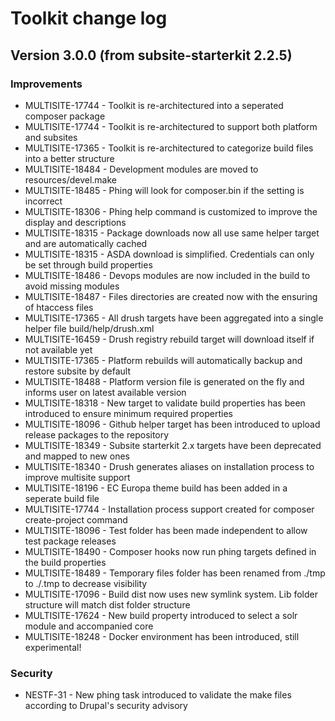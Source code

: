 # Toolkit change log

## Version 3.0.0 (from subsite-starterkit 2.2.5)

### Improvements
  * MULTISITE-17744 - Toolkit is re-architectured into a seperated composer package
  * MULTISITE-17744 - Toolkit is re-architectured to support both platform and subsites
  * MULTISITE-17365 - Toolkit is re-architectured to categorize build files into a better structure
  * MULTISITE-18484 - Development modules are moved to resources/devel.make
  * MULTISITE-18485 - Phing will look for composer.bin if the setting is incorrect
  * MULTISITE-18306 - Phing help command is customized to improve the display and descriptions
  * MULTISITE-18315 - Package downloads now all use same helper target and are automatically cached
  * MULTISITE-18315 - ASDA download is simplified. Credentials can only be set through build properties
  * MULTISITE-18486 - Devops modules are now included in the build to avoid missing modules
  * MULTISITE-18487 - Files directories are created now with the ensuring of htaccess files
  * MULTISITE-17365 - All drush targets have been aggregated into a single helper file build/help/drush.xml
  * MULTISITE-16459 - Drush registry rebuild target will download itself if not available yet
  * MULTISITE-17365 - Platform rebuilds will automatically backup and restore subsite by default
  * MULTISITE-18488 - Platform version file is generated on the fly and informs user on latest available version
  * MULTISITE-18318 - New target to validate build properties has been introduced to ensure minimum required properties
  * MULTISITE-18096 - Github helper target has been introduced to upload release packages to the repository
  * MULTISITE-18349 - Subsite starterkit 2.x targets have been deprecated and mapped to new ones
  * MULTISITE-18340 - Drush generates aliases on installation process to improve multisite support
  * MULTISITE-18196 - EC Europa theme build has been added in a seperate build file
  * MULTISITE-17744 - Installation process support created for composer create-project command
  * MULTISITE-18096 - Test folder has been made independent to allow test package releases
  * MULTISITE-18490 - Composer hooks now run phing targets defined in the build properties
  * MULTISITE-18489 - Temporary files folder has been renamed from ./tmp to ./.tmp to decrease visibility
  * MULTISITE-17096 - Build dist now uses new symlink system. Lib folder structure will match dist folder structure
  * MULTISITE-17624 - New build property introduced to select a solr module and accompanied core
  * MULTISITE-18248 - Docker environment has been introduced, still experimental!
  
### Security
  * NESTF-31 - New phing task introduced to validate the make files according to Drupal's security advisory


[//]: # (Reference urls)
[MULTISITE-17744]: https://webgate.ec.europa.eu/CITnet/jira/browse/MULTISITE-18492
[MULTISITE-17365]: https://webgate.ec.europa.eu/CITnet/jira/browse/MULTISITE-17365
[MULTISITE-18484]: https://webgate.ec.europa.eu/CITnet/jira/browse/MULTISITE-18484
[MULTISITE-18485]: https://webgate.ec.europa.eu/CITnet/jira/browse/MULTISITE-18485
[MULTISITE-18306]: https://webgate.ec.europa.eu/CITnet/jira/browse/MULTISITE-18306
[MULTISITE-18315]: https://webgate.ec.europa.eu/CITnet/jira/browse/MULTISITE-18315
[MULTISITE-18486]: https://webgate.ec.europa.eu/CITnet/jira/browse/MULTISITE-18486
[MULTISITE-18487]: https://webgate.ec.europa.eu/CITnet/jira/browse/MULTISITE-18487
[MULTISITE-17365]: https://webgate.ec.europa.eu/CITnet/jira/browse/MULTISITE-17365
[MULTISITE-16459]: https://webgate.ec.europa.eu/CITnet/jira/browse/MULTISITE-16459
[MULTISITE-17365]: https://webgate.ec.europa.eu/CITnet/jira/browse/MULTISITE-17365
[MULTISITE-18488]: https://webgate.ec.europa.eu/CITnet/jira/browse/MULTISITE-18488
[MULTISITE-18318]: https://webgate.ec.europa.eu/CITnet/jira/browse/MULTISITE-18318
[MULTISITE-18096]: https://webgate.ec.europa.eu/CITnet/jira/browse/MULTISITE-18096
[MULTISITE-18349]: https://webgate.ec.europa.eu/CITnet/jira/browse/MULTISITE-18349
[MULTISITE-18340]: https://webgate.ec.europa.eu/CITnet/jira/browse/MULTISITE-18340
[MULTISITE-18196]: https://webgate.ec.europa.eu/CITnet/jira/browse/MULTISITE-18196
[MULTISITE-17744]: https://webgate.ec.europa.eu/CITnet/jira/browse/MULTISITE-17744
[MULTISITE-18096]: https://webgate.ec.europa.eu/CITnet/jira/browse/MULTISITE-18096
[MULTISITE-18490]: https://webgate.ec.europa.eu/CITnet/jira/browse/MULTISITE-18490
[MULTISITE-18489]: https://webgate.ec.europa.eu/CITnet/jira/browse/MULTISITE-18489
[MULTISITE-17096]: https://webgate.ec.europa.eu/CITnet/jira/browse/MULTISITE-17096
[MULTISITE-17624]: https://webgate.ec.europa.eu/CITnet/jira/browse/MULTISITE-17624
[MULTISITE-18248]: https://webgate.ec.europa.eu/CITnet/jira/browse/MULTISITE-18248